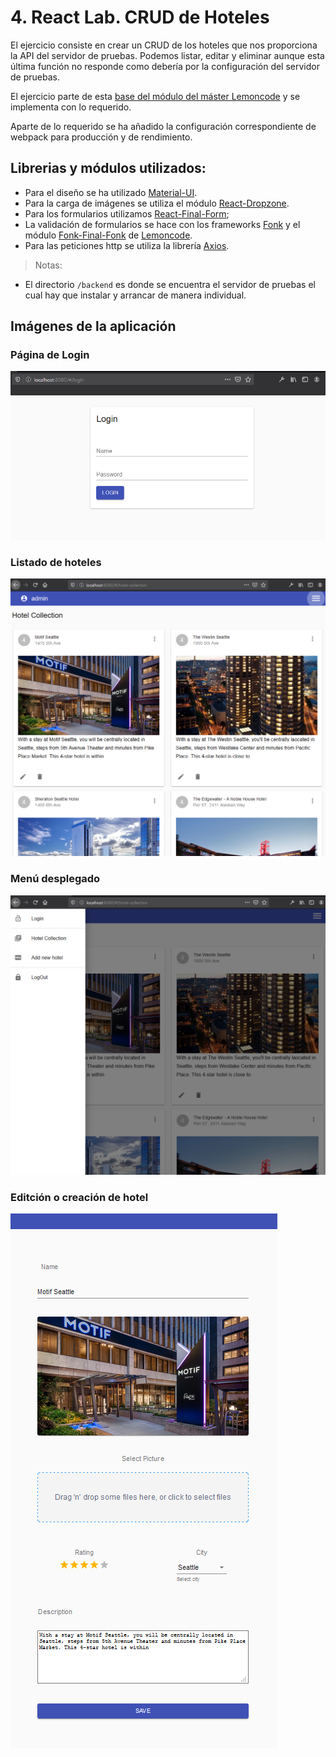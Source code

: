# 4. React Lab. CRUD de Hoteles

El ejercicio consiste en crear un CRUD de los hoteles que nos proporciona la API del servidor de pruebas.
Podemos listar, editar y eliminar aunque esta última función no responde como debería por la configuración del servidor de pruebas.

El ejercicio parte de esta [base del módulo del máster Lemoncode]("https://github.com/Lemoncode/react-lab-sessions/tree/master/day-2/08-rest-api") y se implementa con lo requerido.

Aparte de lo requerido se ha añadido la configuración correspondiente de webpack para producción y de rendimiento.

## Librerias y módulos utilizados:

- Para el diseño se ha utilizado [Material-UI]("https://material-ui.com/).
- Para la carga de imágenes se utiliza el módulo [React-Dropzone]("https://react-dropzone.js.org/).
- Para los formularios utilizamos [React-Final-Form]("https://final-form.org/react");
- La validación de formularios se hace con los frameworks [Fonk]("https://github.com/Lemoncode/fonk") y el módulo [Fonk-Final-Fonk]("https://github.com/Lemoncode/fonk-final-form") de [Lemoncode]("https://lemoncode.net/").
- Para las peticiones http se utiliza la librería [Axios]("https://github.com/axios/axios").

> Notas:

- El directorio `/backend` es donde se encuentra el servidor de pruebas el cual hay que instalar y arrancar de manera individual.

## Imágenes de la aplicación

### Página de Login

![login](./public/login.png)

### Listado de hoteles

![hotel-collection](./public/hotel-collection.png)

### Menú desplegado

![menu](./public/menu.png)

### Editción o creación de hotel

![hotel-edit](./public/hotel-edit.png)
